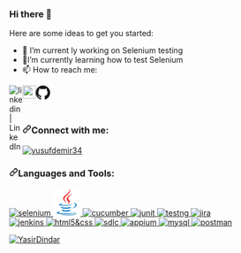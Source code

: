 ### Hi there 👋


Here are some ideas to get you started:

- 🔭 I’m current ly working on  Selenium testing    
- 🌱I’m currently learning how to test Selenium
- 📫 How to reach me: 

[<img align="left" alt="linkedin | LinkedIn" width="24px" src="https://raw.githubusercontent.com/peterthehan/peterthehan/master/assets/linkedin.svg" />][linkedin]
[<img align="left" height="24" width="24" src="https://cdn.jsdelivr.net/npm/simple-icons@v4/icons/gmail.svg" />][gmail]
[<img align="left" alt="GitHub" width="26px" src="https://raw.githubusercontent.com/github/explore/78df643247d429f6cc873026c0622819ad797942/topics/github/github.png" />][github]


<br />

[linkedin]: https://www.linkedin.com/in/muhammed-yasir-dindar-04b153255/
[gmail]: mailto:myasirdindar@gmail.com
[github]: https://github.com/YasirDindar/YasirDindar
<br />




<div class="Box-body p-4">
<h3 align="left" dir="auto"><a id="user-content-connect-with-me" class="anchor" aria-hidden="true" href="#connect-with-me"><svg class="octicon octicon-link" viewBox="0 0 16 16" version="1.1" width="16" height="16" aria-hidden="true"><path fill-rule="evenodd" d="M7.775 3.275a.75.75 0 001.06 1.06l1.25-1.25a2 2 0 112.83 2.83l-2.5 2.5a2 2 0 01-2.83 0 .75.75 0 00-1.06 1.06 3.5 3.5 0 004.95 0l2.5-2.5a3.5 3.5 0 00-4.95-4.95l-1.25 1.25zm-4.69 9.64a2 2 0 010-2.83l2.5-2.5a2 2 0 012.83 0 .75.75 0 001.06-1.06 3.5 3.5 0 00-4.95 0l-2.5 2.5a3.5 3.5 0 004.95 4.95l1.25-1.25a.75.75 0 00-1.06-1.06l-1.25 1.25a2 2 0 01-2.83 0z"></path></svg></a><a id="user-content-connect-with-me" href="#connect-with-me"></a>Connect with me:</h3>


<p align="left" dir="auto">
<a href="https://www.linkedin.com/in/muhammed-yasir-dindar-04b153255/" rel="nofollow"><img align="center" src="https://camo.githubusercontent.com/a80d00f23720d0bc9f55481cfcd77ab79e141606829cf16ec43f8cacc7741e46/68747470733a2f2f696d672e736869656c64732e696f2f62616467652f4c696e6b6564496e2d3030373742353f7374796c653d666f722d7468652d6261646765266c6f676f3d6c696e6b6564696e266c6f676f436f6c6f723d7768697465" alt="yusufdemir34" height="32" width="101" style="max-width: 100%;"></a>
</p>
<h3 align="left" dir="auto"><a id="user-content-languages-and-tools" class="anchor" aria-hidden="true" href="#languages-and-tools"><svg class="octicon octicon-link" viewBox="0 0 16 16" version="1.1" width="16" height="16" aria-hidden="true"><path fill-rule="evenodd" d="M7.775 3.275a.75.75 0 001.06 1.06l1.25-1.25a2 2 0 112.83 2.83l-2.5 2.5a2 2 0 01-2.83 0 .75.75 0 00-1.06 1.06 3.5 3.5 0 004.95 0l2.5-2.5a3.5 3.5 0 00-4.95-4.95l-1.25 1.25zm-4.69 9.64a2 2 0 010-2.83l2.5-2.5a2 2 0 012.83 0 .75.75 0 001.06-1.06 3.5 3.5 0 00-4.95 0l-2.5 2.5a3.5 3.5 0 004.95 4.95l1.25-1.25a.75.75 0 00-1.06-1.06l-1.25 1.25a2 2 0 01-2.83 0z"></path></svg></a><a id="user-content-languages-and-tools" href="#languages-and-tools"></a>Languages and Tools:</h3>
<p align="left" dir="auto">
      <a href="https://www.selenium.dev/" rel="nofollow">
        <img src="https://camo.githubusercontent.com/e83ef419905b52262647e90d4c21c5582010a1c79fc1d77fb147b8103a063185/68747470733a2f2f75706c6f61642e77696b696d656469612e6f72672f77696b6970656469612f636f6d6d6f6e732f7468756d622f642f64352f53656c656e69756d5f4c6f676f2e706e672f32323070782d53656c656e69756d5f4c6f676f2e706e67" alt="selenium" width="50" height="50" style="max-width: 100%;">
      </a>
      <a href="https://www.java.com" rel="nofollow">
        <img src="https://raw.githubusercontent.com/devicons/devicon/master/icons/java/java-original.svg" alt="java" width="50" height="50" style="max-width: 100%;">
      </a>
      <a href="https://cucumber.io/" rel="nofollow">
        <img src="https://cdn.icon-icons.com/icons2/2107/PNG/512/file_type_cucumber_icon_130657.png"   alt="cucumber" width="50" height="50" style="max-width: 100%;">
      </a> 
      <a href="https://junit.org/junit5/" rel="nofollow">
      <img src="https://user-images.githubusercontent.com/33158051/103466459-7524de80-4d13-11eb-96ba-f13e5409a18a.png"  alt="junit" width="50" height="50"                   style="max-width: 100%;">
      </a> 
      <a href="https://testng.org/doc/" rel="nofollow">
      <img src="https://e7.pngegg.com/pngimages/640/776/png-clipart-testng-logo-software-testing-software-framework-computer-icons-automation-testing-angle-text.png"
      alt="testng" width="50" height="50"                   style="max-width: 100%;">
      </a> 
      <a href="https://www.atlassian.com/software/jira" rel="nofollow">
        <img src="https://camo.githubusercontent.com/d719d494d098a065aa4109e33e3537f0b42c1891b3e92edcb858e6690f7dcf56/68747470733a2f2f7265732e636c6f7564696e6172792e636f6d2f6865766f2f696d6167652f75706c6f61642f635f7363616c652c775f3330302c685f3137382c6470725f322f665f6175746f2c715f6175746f2f76313633373931363331382f6865766f2d6c6561726e2f4a6972612d54657374696e672d4a6972612d6c6f676f2e706e673f5f693d4141" alt="jira" width="50" height="50" style="max-width: 100%;">
      </a>
      <br />
      <a href="https://www.jenkins.io/doc/book/using/using-local-language/" rel="nofollow">
        <img src="https://camo.githubusercontent.com/525519d42dcb9ea987abd667c5100b32ff2bfaba88c15200689d3191d13f9962/68747470733a2f2f6f67757a68616e696e616e2e6769746c61622e696f2f6173736574732f696d672f6a656e6b696e732e6a7067" alt="jenkins" width="50" height="50" style="max-width: 100%;">
      </a>
      <a href="https://www.w3.org/html/" rel="nofollow">
        <img src="https://camo.githubusercontent.com/18548f9c5fed676b6d9248bc218365ac439bd9e3e69c6f740fe06b61bbf11ced/68747470733a2f2f69302e77702e636f6d2f6373732d747269636b732e636f6d2f77702d636f6e74656e742f75706c6f6164732f323032312f30312f68746d6c352d637373332e6a70673f726573697a653d3439382532433234392673736c3d31" alt="html5&amp;css" width="100" height="50" style="max-width: 100%;">
      </a>
      <a href="https://www.rapid7.com/fundamentals/software-development-life-cycle-sdlc/" rel="nofollow">
        <img src="https://camo.githubusercontent.com/8897807b5f6c9bd998e25b870beeff1e55f27a8cf223dac41197d9181c8feccf/68747470733a2f2f6f7574736d6172747465616d2e636f6d2f77702d636f6e74656e742f75706c6f6164732f323032302f30332f496d6167652d66726f6d2d694f532e6a7067" alt="sdlc" width="50" height="50" style="max-width: 100%;">
      </a>
       <a href="https://appium.io/"   rel="nofollow">
       <img src="https://i0.wp.com/learn-automation.com/wp-content/uploads/2015/12/Appium.png?resize=698%2C400&ssl=1"   alt="appium" width="50" height="50" style="max-width: 100%;">     
    </a>      
    <a href="https://www.mysql.com/"   rel="nofollow">
       <img src="https://cdn.icon-icons.com/icons2/2415/PNG/512/mysql_original_wordmark_logo_icon_146417.png"   alt="mysql" width="50" height="50" style="max-width: 100%;">  
      </a>  
      <a href="https://www.postman.com/"   rel="nofollow">
       <img src="https://images.g2crowd.com/uploads/product/image/social_landscape/social_landscape_fd527e1fc777d9e31b2a28e8d3c959a4/postman.jpg"   alt="postman" width="75" height="50" style="max-width: 100%;">  
      </a> 
      <p align="left" dir="auto"> <a target="_blank" rel="noopener noreferrer nofollow" href="https://camo.githubusercontent.com/267d14e06e7ca995e3baa51337849f79ca9d87e5a7e04af1c69018499e2059c0/68747470733a2f2f6b6f6d617265762e636f6d2f67687076632f3f757365726e616d653d6265726174746f6e266c6162656c3d50726f66696c65253230766965777326636f6c6f723d306537356236267374796c653d666c6174"><img src="https://camo.githubusercontent.com/267d14e06e7ca995e3baa51337849f79ca9d87e5a7e04af1c69018499e2059c0/68747470733a2f2f6b6f6d617265762e636f6d2f67687076632f3f757365726e616d653d6265726174746f6e266c6162656c3d50726f66696c65253230766965777326636f6c6f723d306537356236267374796c653d666c6174" alt="YasirDindar" data-canonical-src="https://komarev.com/ghpvc/?username=YasirDindar&amp;label=Profile%20views&amp;color=0e75b6&amp;style=flat" style="max-width: 100%;"></a> </p>
    </p>

  
</article>
  </div>
